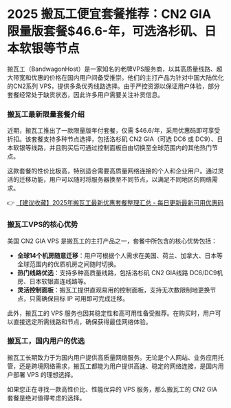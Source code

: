 # 2025 搬瓦工便宜套餐推荐：CN2 GIA 限量版套餐$46.6-年，可选洛杉矶、日本软银等节点

搬瓦工（BandwagonHost）是一家知名的老牌VPS服务商，以其高质量线路、超大带宽和优惠的价格在国内用户间备受推崇。他们的主打产品为针对中国大陆优化的CN2系列 VPS，提供多条优秀线路选择。由于严控资源以保证用户体验，部分套餐经常处于缺货状态，因此许多用户需要关注补货信息。

### 搬瓦工最新限量套餐介绍

近期，搬瓦工推出了一款限量版年付套餐，仅需 $46.6/年，采用优惠码即可享受折扣。该套餐支持多种节点选择，包括洛杉矶 CN2 GIA（可选 DC6 或 DC9）、日本软银等线路，并且购买后可通过控制面板自由切换至全球范围内的其他热门节点。

这款套餐的性价比极高，特别适合需要高质量网络连接的个人和企业用户。通过灵活的迁移功能，用户可以随时将服务器换至不同节点，以满足不同地区的网络需求。

👉 [【建议收藏】2025年搬瓦工最新优惠套餐整理汇总 - 每日更新最新可用优惠码](https://bit.ly/banwagon)

### 搬瓦工VPS的核心优势

美国 CN2 GIA VPS 是搬瓦工的主打产品之一，套餐中所包含的核心优势包括：

- **全球14个机房随意迁移**：用户可根据个人需求在美国、荷兰、加拿大、日本等全球范围内的优质机房之间随时切换。
- **热门线路优选**：支持多种高质量线路，包括洛杉矶 CN2 GIA线路 DC6/DC9机房、日本软银直连线路等。
- **灵活控制面板**：搬瓦工提供直观易用的控制面板，支持无次数限制地更换节点，只需确保目标 IP 可用即可完成迁移。

此外，搬瓦工的 VPS 服务也因其稳定性和高可用性备受推荐。在购买时，用户可以直接选定所需线路和节点，确保获得最佳网络体验。

### 搬瓦工，国内用户的优选

搬瓦工长期致力于为国内用户提供高质量网络服务。无论是个人网站、业务应用托管，还是跨境网络需求，搬瓦工都能为用户提供高速、稳定的网络连接，是国内用户部署 VPS 的理想选择。

如果您正在寻找一款高性价比、性能优异的 VPS 服务，那么搬瓦工的 CN2 GIA 套餐是绝对值得考虑的选择。